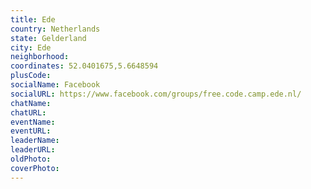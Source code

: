 ```yaml
---
title: Ede
country: Netherlands
state: Gelderland
city: Ede
neighborhood: 
coordinates: 52.0401675,5.6648594
plusCode:
socialName: Facebook
socialURL: https://www.facebook.com/groups/free.code.camp.ede.nl/
chatName:
chatURL:
eventName:
eventURL:
leaderName:
leaderURL:
oldPhoto: 
coverPhoto:
---
```

